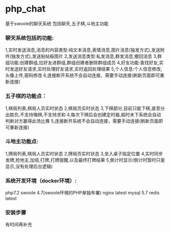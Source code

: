 # php_chat
基于swoole的聊天系统 包括聊天,五子棋,斗地主功能

### 聊天系统包括的功能:
1,实时发送消息,消息的内容类型:纯文本消息,表情消息,图片消息(独发方式),发送附件(独发方式),发送粘帖板图片
2,发送消息类型:私发消息,群发消息,撤回消息
3,群组功能:创建群组,拉好友进群组,群组创建者删除群组成员
4,好友功能:查找好友,实时发送好友请求,实时处理好友请求,实时返回处理结果
5,个人信息:个人信息修改,头像上传,密码修改
6,连接断开系统不会自动连接，需要手动连接(刷新页面即可重新连接)

### 五子棋的功能点：
1,棋局列表,棋局人员实时状态
2,棋局页实时状态
3,下棋部分,目前只能下棋,直至分出胜负,不支持悔棋,不支持求和
4,每次下棋后会创建定时器,超时未下系统会自动判断对方赢得此场比赛
5,连接断开系统不会自动连接，需要手动连接(刷新页面即可重新连接)

### 斗地主功能点:
1,牌局列表,棋局人员实时状态
2,牌局页实时状态
3,坐入桌子指定位置
4,实时同步发牌,抢地主,加倍,打牌,打牌提醒,以及最终打牌结果
5,倒计时显示(倒计时暂时只是显示,没有处理后台逻辑)

### 系统开发环境（docker环境）:
php7.2
swoole 4.7(swoole环境的PHP单独布署)
nginx latest
mysql 5.7
redis latest

### 安装步骤
有时间再补充
